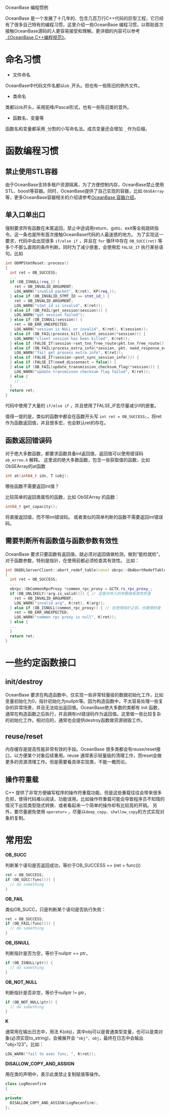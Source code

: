 OceanBase 编程惯例

OceanBase 是一个发展了十几年的、包含几百万行C++代码的巨型工程，它已经有了很多自己特有的编程习惯，这里介绍一些OceanBase 编程习惯，以帮助首次接触OceanBase源码的人更容易接受和理解。更详细的内容可以参考[《OceanBase C++编程规范》](./coding_standard.md)。

# 命名习惯
- 文件命名
  
OceanBase中代码文件名都以`ob_`开头。但也有一些陈旧的例外文件。
- 类命名
  
类都以`Ob`开头，采用驼峰/Pascal形式，也有一些陈旧类的意外。
- 函数名、变量等
  
函数名和变量都采用`_`分割的小写命名法。成员变量还会增加 `_` 作为后缀。

# 函数编程习惯
## 禁止使用STL容器
由于OceanBase支持多租户资源隔离，为了方便控制内存，OceanBase禁止使用STL、boost等容器。同时，OceanBase提供了自己实现的容器，比如 `ObSEArray` 等，更多OceanBase容器相关的介绍请参考[OceanBase 容器介绍](./container.md)。
## 单入口单出口
强制要求所有函数在末尾返回，禁止中途调用return、goto、exit等全局跳转指令。这一条也是所有首次接触OceanBase代码的人最迷惑的地方。
为了实现这一要求，代码中会出现很多 `if/else if` ，并且在 `for` 循环中存在 `OB_SUCC(ret)` 等多个不那么直观的条件判断。同时为了减少嵌套，会使用宏 `FALSE_IT` 执行某些语句。比如
```cpp
int ObMPStmtReset::process()
{
  int ret = OB_SUCCESS;
  ...
  if (OB_ISNULL(req_)) {
    ret = OB_INVALID_ARGUMENT;
    LOG_WARN("invalid packet", K(ret), KP(req_));
  } else if (OB_INVALID_STMT_ID == stmt_id_) {
    ret = OB_INVALID_ARGUMENT;
    LOG_WARN("stmt_id is invalid", K(ret));
  } else if (OB_FAIL(get_session(session))) {
    LOG_WARN("get session failed");
  } else if (OB_ISNULL(session)) {
    ret = OB_ERR_UNEXPECTED;
    LOG_WARN("session is NULL or invalid", K(ret), K(session));
  } else if (OB_FAIL(process_kill_client_session(*session))) {
    LOG_WARN("client session has been killed", K(ret));
  } else if (FALSE_IT(session->set_txn_free_route(pkt.txn_free_route()))) {
  } else if (OB_FAIL(process_extra_info(*session, pkt, need_response_error))) {
    LOG_WARN("fail get process extra info", K(ret));
  } else if (FALSE_IT(session->post_sync_session_info())) {
  } else if (FALSE_IT(need_disconnect = false)) {
  } else if (OB_FAIL(update_transmission_checksum_flag(*session))) {
    LOG_WARN("update transmisson checksum flag failed", K(ret));
  } else {
    // ...
  }
  return ret;
}
```

代码中使用了大量的 `if/else if` ，并且使用了FALSE_IF宏尽量减少if的嵌套。

值得一提的是，类似的函数中都会在函数开头写 `int ret = OB_SUCCESS;`，将ret作为函数返回值，并且很多宏，也会默认ret的存在。

## 函数返回错误码
对于绝大多数函数，都要求函数具备int返回值，返回值可以使用错误码 `ob_errno.h` 解释。
这里说的绝大多数函数，包含一些获取值的函数，比如 ObSEArray的at函数 
```cpp
int at(int64_t idx, T &obj);
```

哪些函数不需要返回int值？

比较简单的返回类属性的函数，比如 ObSEArray 的函数：
```cpp
int64_t get_capacity();
```
将直接返回值，而不带int错误码。
或者类似的简单判断的函数不需要返回int错误码。

## 需要判断所有函数值与函数参数有效性
OceanBase 要求只要函数有返回值，就必须对返回值做检测，做到“能检就检”。对于函数参数，特别是指针，在使用前都必须检查其有效性。
比如：
```cpp
int ObDDLServerClient::abort_redef_table(const obrpc::ObAbortRedefTableArg &arg, sql::ObSQLSessionInfo *session)
{
  int ret = OB_SUCCESS;
  ...
  obrpc::ObCommonRpcProxy *common_rpc_proxy = GCTX.rs_rpc_proxy_;
  if (OB_UNLIKELY(!arg.is_valid())) { // 这里对传入的参数做有效性检查
    ret = OB_INVALID_ARGUMENT;
    LOG_WARN("invalid arg", K(ret), K(arg));
  } else if (OB_ISNULL(common_rpc_proxy)) { // 在使用指针之前，也要做检查
    ret = OB_ERR_UNEXPECTED;
    LOG_WARN("common rpc proxy is null", K(ret));
  } else {
  ...
  }
  return ret;
}
```

# 一些约定函数接口
## init/destroy
OceanBase 要求在构造函数中，仅实现一些非常轻量级的数据初始化工作，比如变量初始化为0，指针初始化为nullptr等。因为构造函数中，不太容易处理一些复杂的异常场景，并且无法给出返回值。OceanBase绝大多数的类都有 init 函数，通常在构造函数之后执行，并且拥有int错误码作为返回值。这里做一些比较复杂的初始化工作。相对应的，通常也会提供destroy函数做资源销毁工作。

## reuse/reset
内存缓存是提高性能非常有效的手段。OceanBase 很多类都会有reuse/reset接口，以方便某个对象后续重用。reuse 通常表示轻量级的清理工作，而reset会做更多的资源清理工作。但是需要看具体实现类，不能一概而论。
## 操作符重载
C++ 提供了非常方便编写程序的操作符重载功能，但是这些重载往往会带来很多负担，使得代码难以阅读、功能误用。比如操作符重载可能会导致程序员不知情的情况下出现类型隐式转换、或者看起来一个简单的操作却有比较高的开销。
另外，要尽量避免使用 `operator=` ，尽量以`deep_copy`、`shallow_copy`的方式实现对象的复制。

# 常用宏
**OB_SUCC**

判断某个语句是否返回成功，等价于OB_SUCCESS == (ret = func())
```cpp
ret = OB_SUCCESS;
if (OB_SUCC(func())) {
  // do something
}
```

**OB_FAIL**

类似OB_SUCC，只是判断某个语句是否执行失败：
```cpp
ret = OB_SUCCESS;
if (OB_FAIL(func())) {
  // do something
}
```

**OB_ISNULL**

判断指针是否为空，等价于nullptr == ptr，
```cpp
if (OB_ISNULL(ptr)) {
  // do something
}
```

**OB_NOT_NULL**

判断指针是否非空，等价于nullptr != ptr，
```cpp
if (OB_NOT_NULL(ptr)) {
  // do something
}
```

**K**

通常用在输出日志中，用法 K(obj)，其中obj可以是普通类型变量，也可以是类对象(必须实现to_string)，会被展开会 `"obj", obj`，最终在日志中会输出 "obj=123"。比如：
```cpp
LOG_WARN("fail to exec func, ", K(ret));
```

**DISALLOW_COPY_AND_ASSIGN**

用在类的声明中，表示此类禁止复制赋值等操作。
```cpp
class LogReconfirm
{
  ...
private:
  DISALLOW_COPY_AND_ASSIGN(LogReconfirm);
};
```
